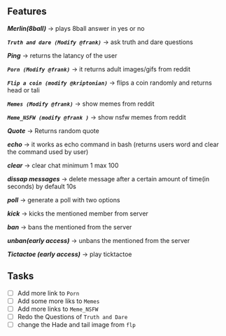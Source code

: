 ## Features
**_Merlin(8ball)_** -> plays 8ball answer in yes or no

**_```Truth and dare (Modify @frank)```_** -> ask truth and dare questions

**_Ping_** -> returns the latancy of the user

**_```Porn (Modify @frank)```_** -> it returns adult images/gifs from reddit

**_```Flip a coin (modify @kriptonian)```_** -> flips a coin randomly and returns head or tali

**_```Memes (Modify @frank)```_** -> show memes from reddit

**_```Meme_NSFW (modify @frank )```_** -> show nsfw memes from reddit

**_Quote_** -> Returns random quote

**_echo_** -> it works as echo command in bash (returns users word and clear the command used by user)

**_clear_** -> clear chat minimum 1 max 100

**_dissap messages_** -> delete message after a certain amount of time(in seconds) by default 10s

**_poll_** -> generate a poll with two options

**_kick_** -> kicks the mentioned member from server

**_ban_** -> bans the mentioned from the server

**_unban(early access)_** -> unbans the mentioned from the server

**_Tictactoe (early access)_** -> play ticktactoe 


## Tasks
- [ ] Add more link to `Porn`
- [ ] Add some more liks to `Memes`
- [ ] Add more links to `Meme_NSFW`
- [ ] Redo the Questions of `Truth and Dare`
- [ ] change the Hade and tail image from `flp`